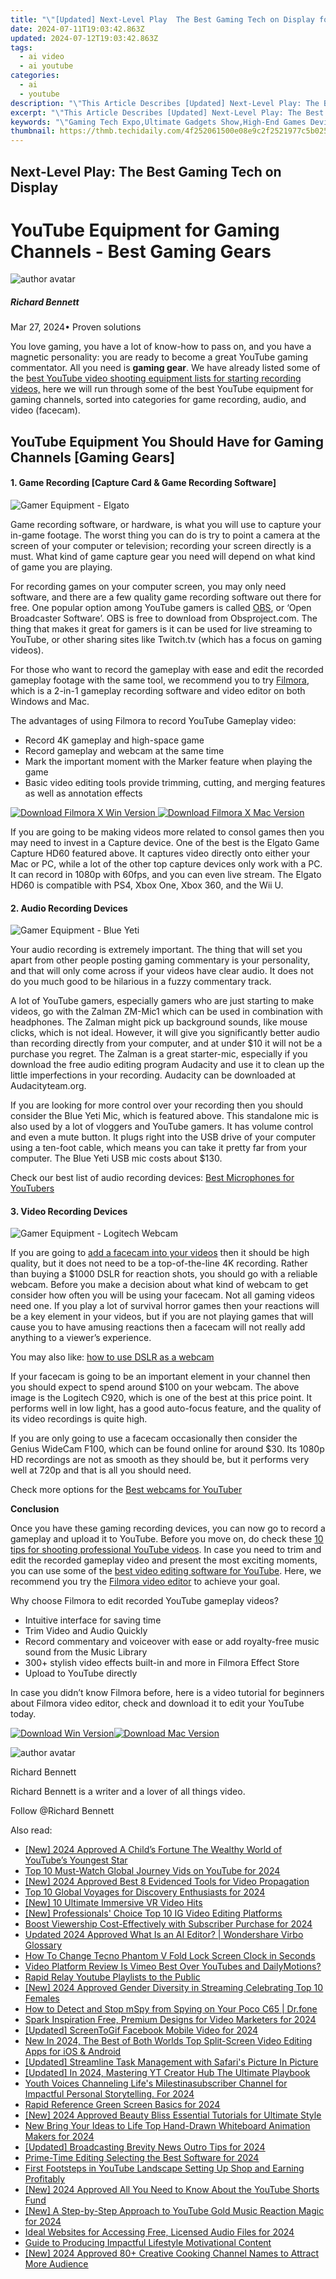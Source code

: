 ```yaml
---
title: "\"[Updated] Next-Level Play  The Best Gaming Tech on Display for 2024\""
date: 2024-07-11T19:03:42.863Z
updated: 2024-07-12T19:03:42.863Z
tags:
  - ai video
  - ai youtube
categories:
  - ai
  - youtube
description: "\"This Article Describes [Updated] Next-Level Play: The Best Gaming Tech on Display for 2024\""
excerpt: "\"This Article Describes [Updated] Next-Level Play: The Best Gaming Tech on Display for 2024\""
keywords: "\"Gaming Tech Expo,Ultimate Gadgets Show,High-End Games Devices,Top Game Hardware,Premium PC Gaming,Elite Console Demos,Advanced Gaming Tech\""
thumbnail: https://thmb.techidaily.com/4f252061500e08e9c2f2521977c5b0253a500625454298afd84e9855ed4fbb6b.jpg
---
```


## Next-Level Play: The Best Gaming Tech on Display

# YouTube Equipment for Gaming Channels - Best Gaming Gears

![author avatar](https://images.wondershare.com/filmora/article-images/richard-bennett.jpg)

##### Richard Bennett

 Mar 27, 2024• Proven solutions

You love gaming, you have a lot of know-how to pass on, and you have a magnetic personality: you are ready to become a great YouTube gaming commentator. All you need is **gaming gear**. We have already listed some of the [best YouTube video shooting equipment lists for starting recording videos,](https://tools.techidaily.com/wondershare/filmora/download/) here we will run through some of the best YouTube equipment for gaming channels, sorted into categories for game recording, audio, and video (facecam).

## YouTube Equipment You Should Have for Gaming Channels \[Gaming Gears\]

#### 1. Game Recording \[Capture Card & Game Recording Software\]

![Gamer Equipment - Elgato](https://images.wondershare.com/filmora/article-images/gamer-equipment-elgato.JPG)

Game recording software, or hardware, is what you will use to capture your in-game footage. The worst thing you can do is try to point a camera at the screen of your computer or television; recording your screen directly is a must. What kind of game capture gear you need will depend on what kind of game you are playing.

For recording games on your computer screen, you may only need software, and there are a few quality game recording software out there for free. One popular option among YouTube gamers is called [OBS](https://tools.techidaily.com/wondershare/filmora/download/), or ‘Open Broadcaster Software’. OBS is free to download from Obsproject.com. The thing that makes it great for gamers is it can be used for live streaming to YouTube, or other sharing sites like Twitch.tv (which has a focus on gaming videos).

For those who want to record the gameplay with ease and edit the recorded gameplay footage with the same tool, we recommend you to try [Filmora](https://tools.techidaily.com/wondershare/filmora/download/), which is a 2-in-1 gameplay recording software and video editor on both Windows and Mac.

The advantages of using Filmora to record YouTube Gameplay video:

* Record 4K gameplay and high-space game
* Record gameplay and webcam at the same time
* Mark the important moment with the Marker feature when playing the game
* Basic video editing tools provide trimming, cutting, and merging features as well as annotation effects

[![Download Filmora X Win Version](https://images.wondershare.com/filmora/guide/download-btn-win.jpg) ](https://tools.techidaily.com/wondershare/filmora/download/) [![Download Filmora X Mac Version](https://images.wondershare.com/filmora/guide/download-btn-mac.jpg) ](https://tools.techidaily.com/wondershare/filmora/download/)

If you are going to be making videos more related to consol games then you may need to invest in a Capture device. One of the best is the Elgato Game Capture HD60 featured above. It captures video directly onto either your Mac or PC, while a lot of the other top capture devices only work with a PC. It can record in 1080p with 60fps, and you can even live stream. The Elgato HD60 is compatible with PS4, Xbox One, Xbox 360, and the Wii U.

#### 2\.  Audio Recording Devices

![Gamer Equipment - Blue Yeti](https://images.wondershare.com/filmora/article-images/gamer-equipment-blue-yeti.JPG)

Your audio recording is extremely important. The thing that will set you apart from other people posting gaming commentary is your personality, and that will only come across if your videos have clear audio. It does not do you much good to be hilarious in a fuzzy commentary track.

A lot of YouTube gamers, especially gamers who are just starting to make videos, go with the Zalman ZM-Mic1 which can be used in combination with headphones. The Zalman might pick up background sounds, like mouse clicks, which is not ideal. However, it will give you significantly better audio than recording directly from your computer, and at under $10 it will not be a purchase you regret. The Zalman is a great starter-mic, especially if you download the free audio editing program Audacity and use it to clean up the little imperfections in your recording. Audacity can be downloaded at Audacityteam.org.

If you are looking for more control over your recording then you should consider the Blue Yeti Mic, which is featured above. This standalone mic is also used by a lot of vloggers and YouTube gamers. It has volume control and even a mute button. It plugs right into the USB drive of your computer using a ten-foot cable, which means you can take it pretty far from your computer. The Blue Yeti USB mic costs about $130.

Check our best list of audio recording devices: [Best Microphones for YouTubers](https://tools.techidaily.com/wondershare/filmora/download/)

#### 3\.  Video Recording Devices

![Gamer Equipment - Logitech Webcam](https://images.wondershare.com/filmora/article-images/gamer-equipment-logitech-webcam.JPG)

If you are going to [add a facecam into your videos](https://tools.techidaily.com/wondershare/filmora/download/) then it should be high quality, but it does not need to be a top-of-the-line 4K recording. Rather than buying a $1000 DSLR for reaction shots, you should go with a reliable webcam. Before you make a decision about what kind of webcam to get consider how often you will be using your facecam. Not all gaming videos need one. If you play a lot of survival horror games then your reactions will be a key element in your videos, but if you are not playing games that will cause you to have amusing reactions then a facecam will not really add anything to a viewer’s experience.

You may also like: [how to use DSLR as a webcam](https://tools.techidaily.com/wondershare/filmora/download/)

If your facecam is going to be an important element in your channel then you should expect to spend around $100 on your webcam. The above image is the Logitech C920, which is one of the best at this price point. It performs well in low light, has a good auto-focus feature, and the quality of its video recordings is quite high.

If you are only going to use a facecam occasionally then consider the Genius WideCam F100, which can be found online for around $30\. Its 1080p HD recordings are not as smooth as they should be, but it performs very well at 720p and that is all you should need.

Check more options for the [Best webcams for YouTuber](https://tools.techidaily.com/wondershare/filmora/download/)

**Conclusion**

Once you have these gaming recording devices, you can now go to record a gameplay and upload it to YouTube. Before you move on, do check these [10 tips for shooting professional YouTube videos](https://tools.techidaily.com/wondershare/filmora/download/). In case you need to trim and edit the recorded gameplay video and present the most exciting moments, you can use some of the [best video editing software for YouTube](https://tools.techidaily.com/wondershare/filmora/download/). Here, we recommend you try the [Filmora video editor](https://tools.techidaily.com/wondershare/filmora/download/) to achieve your goal.

Why choose Filmora to edit recorded YouTube gameplay videos?

* Intuitive interface for saving time
* Trim Video and Audio Quickly
* Record commentary and voiceover with ease or add royalty-free music sound from the Music Library
* 300+ stylish video effects built-in and more in Filmora Effect Store
* Upload to YouTube directly

In case you didn’t know Filmora before, here is a video tutorial for beginners about Filmora video editor, check and download it to edit your YouTube today.

[![Download Win Version](https://images.wondershare.com/filmora/guide/download-btn-win.jpg)](https://tools.techidaily.com/wondershare/filmora/download/)[![Download Mac Version](https://images.wondershare.com/filmora/guide/download-btn-mac.jpg)](https://tools.techidaily.com/wondershare/filmora/download/)

![author avatar](https://images.wondershare.com/filmora/article-images/richard-bennett.jpg)

Richard Bennett

Richard Bennett is a writer and a lover of all things video.

Follow @Richard Bennett


<ins class="adsbygoogle"
     style="display:block"
     data-ad-format="autorelaxed"
     data-ad-client="ca-pub-7571918770474297"
     data-ad-slot="1223367746"></ins>



<ins class="adsbygoogle"
     style="display:block"
     data-ad-client="ca-pub-7571918770474297"
     data-ad-slot="8358498916"
     data-ad-format="auto"
     data-full-width-responsive="true"></ins>



<span class="atpl-alsoreadstyle">Also read:</span>
<div><ul>
<li><a href="https://youtube-webster.techidaily.com/024-approved-a-childs-fortune-the-wealthy-world-of-youtubes-youngest-star/"><u>[New] 2024 Approved  A Child’s Fortune  The Wealthy World of YouTube’s Youngest Star</u></a></li>
<li><a href="https://youtube-webster.techidaily.com/0-must-watch-global-journey-vids-on-youtube-for-2024/"><u>Top 10 Must-Watch Global Journey Vids on YouTube for 2024</u></a></li>
<li><a href="https://youtube-webster.techidaily.com/024-approved-best-8-evidenced-tools-for-video-propagation/"><u>[New] 2024 Approved  Best 8 Evidenced Tools for Video Propagation</u></a></li>
<li><a href="https://youtube-webster.techidaily.com/0-global-voyages-for-discovery-enthusiasts-for-2024/"><u>Top 10 Global Voyages for Discovery Enthusiasts for 2024</u></a></li>
<li><a href="https://youtube-webster.techidaily.com/0-ultimate-immersive-vr-video-hits/"><u>[New] 10 Ultimate Immersive VR Video Hits</u></a></li>
<li><a href="https://instagram-videos.techidaily.com/new-professionals-choice-top-10-ig-video-editing-platforms/"><u>[New] Professionals' Choice  Top 10 IG Video Editing Platforms</u></a></li>
<li><a href="https://youtube-webster.techidaily.com/-viewership-cost-effectively-with-subscriber-purchase-for-2024/"><u>Boost Viewership Cost-Effectively with Subscriber Purchase for 2024</u></a></li>
<li><a href="https://ai-voice-clone.techidaily.com/updated-2024-approved-what-is-an-ai-editor-wondershare-virbo-glossary/"><u>Updated 2024 Approved What Is an AI Editor? | Wondershare Virbo Glossary</u></a></li>
<li><a href="https://unlock-android.techidaily.com/how-to-change-tecno-phantom-v-fold-lock-screen-clock-in-seconds-by-drfone-android/"><u>How To Change Tecno Phantom V Fold Lock Screen Clock in Seconds</u></a></li>
<li><a href="https://youtube-webster.techidaily.com/-platform-review-is-vimeo-best-over-youtubes-and-dailymotions/"><u>Video Platform Review  Is Vimeo Best Over YouTubes and DailyMotions?</u></a></li>
<li><a href="https://youtube-webster.techidaily.com/-relay-youtube-playlists-to-the-public/"><u>Rapid Relay  Youtube Playlists to the Public</u></a></li>
<li><a href="https://eaxpv-info.techidaily.com/new-2024-approved-gender-diversity-in-streaming-celebrating-top-10-females/"><u>[New] 2024 Approved  Gender Diversity in Streaming  Celebrating Top 10 Females</u></a></li>
<li><a href="https://location-social.techidaily.com/how-to-detect-and-stop-mspy-from-spying-on-your-poco-c65-drfone-by-drfone-virtual-android/"><u>How to Detect and Stop mSpy from Spying on Your Poco C65 | Dr.fone</u></a></li>
<li><a href="https://youtube-webster.techidaily.com/-inspiration-free-premium-designs-for-video-marketers-for-2024/"><u>Spark Inspiration  Free, Premium Designs for Video Marketers for 2024</u></a></li>
<li><a href="https://facebook-video-recording.techidaily.com/updated-screentogif-facebook-mobile-video-for-2024/"><u>[Updated] ScreenToGif  Facebook Mobile Video for 2024</u></a></li>
<li><a href="https://video-ai-editor.techidaily.com/new-in-2024-the-best-of-both-worlds-top-split-screen-video-editing-apps-for-ios-and-android/"><u>New In 2024, The Best of Both Worlds Top Split-Screen Video Editing Apps for iOS & Android</u></a></li>
<li><a href="https://fox-blue.techidaily.com/updated-streamline-task-management-with-safaris-picture-in-picture/"><u>[Updated] Streamline Task Management with Safari's Picture In Picture</u></a></li>
<li><a href="https://youtube-zero.techidaily.com/ed-in-2024-mastering-yt-creator-hub-the-ultimate-playbook/"><u>[Updated] In 2024, Mastering YT Creator Hub  The Ultimate Playbook</u></a></li>
<li><a href="https://youtube-webster.techidaily.com/-voices-channeling-lifes-milestinasubscriber-channel-for-impactful-personal-storytelling-for-2024/"><u>Youth Voices  Channeling Life's Milestinasubscriber Channel for Impactful Personal Storytelling. For 2024</u></a></li>
<li><a href="https://youtube-webster.techidaily.com/-reference-green-screen-basics-for-2024/"><u>Rapid Reference  Green Screen Basics for 2024</u></a></li>
<li><a href="https://youtube-webster.techidaily.com/024-approved-beauty-bliss-essential-tutorials-for-ultimate-style/"><u>[New] 2024 Approved  Beauty Bliss  Essential Tutorials for Ultimate Style</u></a></li>
<li><a href="https://video-creation-software.techidaily.com/new-bring-your-ideas-to-life-top-hand-drawn-whiteboard-animation-makers-for-2024/"><u>New Bring Your Ideas to Life Top Hand-Drawn Whiteboard Animation Makers for 2024</u></a></li>
<li><a href="https://facebook-record-videos.techidaily.com/updated-broadcasting-brevity-news-outro-tips-for-2024/"><u>[Updated] Broadcasting Brevity  News Outro Tips for 2024</u></a></li>
<li><a href="https://youtube-webster.techidaily.com/-time-editing-selecting-the-best-software-for-2024/"><u>Prime-Time Editing  Selecting the Best Software for 2024</u></a></li>
<li><a href="https://youtube-webster.techidaily.com/-footsteps-in-youtube-landscape-setting-up-shop-and-earning-profitably/"><u>First Footsteps in YouTube Landscape  Setting Up Shop and Earning Profitably</u></a></li>
<li><a href="https://youtube-webster.techidaily.com/024-approved-all-you-need-to-know-about-the-youtube-shorts-fund/"><u>[New] 2024 Approved  All You Need to Know About the YouTube Shorts Fund</u></a></li>
<li><a href="https://youtube-webster.techidaily.com/-step-by-step-approach-to-youtube-gold-music-reaction-magic-for-2024/"><u>[New] A Step-by-Step Approach to YouTube Gold  Music Reaction Magic for 2024</u></a></li>
<li><a href="https://youtube-webster.techidaily.com/-websites-for-accessing-free-licensed-audio-files-for-2024/"><u>Ideal Websites for Accessing Free, Licensed Audio Files for 2024</u></a></li>
<li><a href="https://youtube-webster.techidaily.com/-to-producing-impactful-lifestyle-motivational-content/"><u>Guide to Producing Impactful Lifestyle Motivational Content</u></a></li>
<li><a href="https://youtube-webster.techidaily.com/024-approved-80plus-creative-cooking-channel-names-to-attract-more-audience/"><u>[New] 2024 Approved  80+ Creative Cooking Channel Names to Attract More Audience</u></a></li>
</ul></div>
